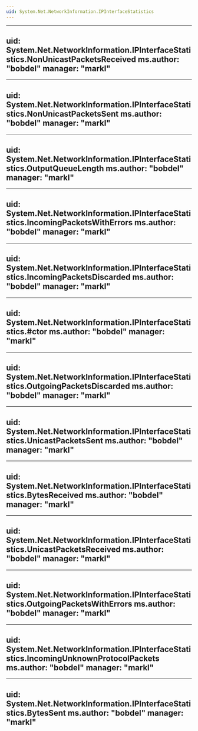 ```yaml
---
uid: System.Net.NetworkInformation.IPInterfaceStatistics
---
```


---
uid: System.Net.NetworkInformation.IPInterfaceStatistics.NonUnicastPacketsReceived
ms.author: "bobdel"
manager: "markl"
---

---
uid: System.Net.NetworkInformation.IPInterfaceStatistics.NonUnicastPacketsSent
ms.author: "bobdel"
manager: "markl"
---

---
uid: System.Net.NetworkInformation.IPInterfaceStatistics.OutputQueueLength
ms.author: "bobdel"
manager: "markl"
---

---
uid: System.Net.NetworkInformation.IPInterfaceStatistics.IncomingPacketsWithErrors
ms.author: "bobdel"
manager: "markl"
---

---
uid: System.Net.NetworkInformation.IPInterfaceStatistics.IncomingPacketsDiscarded
ms.author: "bobdel"
manager: "markl"
---

---
uid: System.Net.NetworkInformation.IPInterfaceStatistics.#ctor
ms.author: "bobdel"
manager: "markl"
---

---
uid: System.Net.NetworkInformation.IPInterfaceStatistics.OutgoingPacketsDiscarded
ms.author: "bobdel"
manager: "markl"
---

---
uid: System.Net.NetworkInformation.IPInterfaceStatistics.UnicastPacketsSent
ms.author: "bobdel"
manager: "markl"
---

---
uid: System.Net.NetworkInformation.IPInterfaceStatistics.BytesReceived
ms.author: "bobdel"
manager: "markl"
---

---
uid: System.Net.NetworkInformation.IPInterfaceStatistics.UnicastPacketsReceived
ms.author: "bobdel"
manager: "markl"
---

---
uid: System.Net.NetworkInformation.IPInterfaceStatistics.OutgoingPacketsWithErrors
ms.author: "bobdel"
manager: "markl"
---

---
uid: System.Net.NetworkInformation.IPInterfaceStatistics.IncomingUnknownProtocolPackets
ms.author: "bobdel"
manager: "markl"
---

---
uid: System.Net.NetworkInformation.IPInterfaceStatistics.BytesSent
ms.author: "bobdel"
manager: "markl"
---
